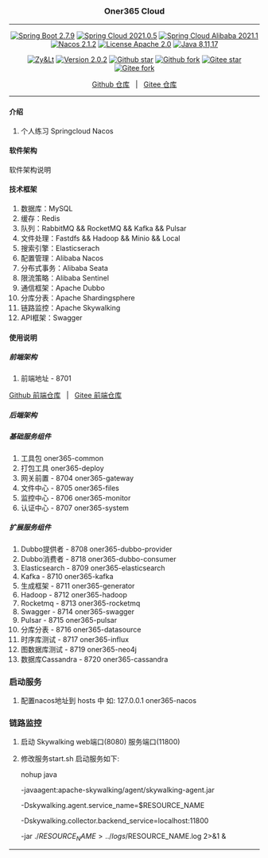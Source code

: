 
<h3 align="center">Oner365 Cloud</h3>

---

<p align="center">
    <a href="https://spring.io/projects/spring-boot" target="_blank"><img src="https://shields.io/badge/Spring%20Boot-2.7.9-blue" alt="Spring Boot 2.7.9"></a>
    <a href="https://spring.io/projects/spring-cloud" target="_blank"><img src="https://shields.io/badge/Spring%20Cloud-2021.0.5-blue" alt="Spring Cloud 2021.0.5"></a>
    <a href="https://github.com/alibaba/spring-cloud-alibaba" target="_blank"><img src="https://shields.io/badge/Spring%20Cloud%20Alibaba-2021.1-blue" alt="Spring Cloud Alibaba 2021.1"></a>
    <a href="https://nacos.io/zh-cn/index.html" target="_blank"><img src="https://shields.io/badge/Nacos-2.1.2-brightgreen" alt="Nacos 2.1.2"></a>
	<a href="./LICENSE"><img src="https://shields.io/badge/License-Apache--2.0-blue" alt="License Apache 2.0"></a>
    <a href="https://www.oracle.com/java/technologies/javase-downloads.html" target="_blank"><img src="https://img.shields.io/badge/JDK-8%2C11%2C17-green" alt="Java 8,11,17"></a>
</p>
<p align="center">
    <a href="#"><img src="https://shields.io/badge/Author-Zy&Lt-orange" alt="Zy&Lt"></a>
    <a href="#"><img src="https://shields.io/badge/Version-2.0.2-red" alt="Version 2.0.2"></a>
    <a href="https://github.com/xiaozhao32/oner365-cloud"><img src="https://img.shields.io/github/stars/xiaozhao32/oner365-cloud?style=flat&logo=github" alt="Github star"></a>
    <a href="https://github.com/xiaozhao32/oner365-cloud"><img src="https://img.shields.io/github/forks/xiaozhao32/oner365-cloud?style=flat&logo=github" alt="Github fork"></a>
    <a href="https://gitee.com/xiaozhao32/oner365-cloud"><img src="https://gitee.com/xiaozhao32/oner365-cloud/badge/star.svg?theme=dark" alt="Gitee star"></a>
    <a href="https://gitee.com/xiaozhao32/oner365-cloud"><img src="https://gitee.com/xiaozhao32/oner365-cloud/badge/fork.svg?theme=dark" alt="Gitee fork"></a>
</p>
<p align="center">
    <a href="https://github.com/xiaozhao32/oner365-cloud">Github 仓库</a> &nbsp; | &nbsp;
    <a href="https://gitee.com/xiaozhao32/oner365-cloud">Gitee 仓库</a>
</p>

---


#### 介绍
1. 个人练习 Springcloud Nacos

#### 软件架构
软件架构说明


#### 技术框架

1. 数据库：MySQL
2. 缓存：Redis
3. 队列：RabbitMQ && RocketMQ && Kafka && Pulsar
4. 文件处理：Fastdfs && Hadoop && Minio && Local
5. 搜索引擎：Elasticserach
6. 配置管理：Alibaba Nacos
7. 分布式事务：Alibaba Seata
8. 限流策略：Alibaba Sentinel
9. 通信框架：Apache Dubbo
10. 分库分表：Apache Shardingsphere 
11. 链路监控：Apache Skywalking
12. API框架：Swagger

#### 使用说明

##### 前端架构
1. 前端地址 - 8701 
<p>
	<a href="https://github.com/xiaozhao32/oner365-vue">Github 前端仓库</a> &nbsp; | &nbsp; <a href="https://gitee.com/xiaozhao32/oner365-vue">Gitee 前端仓库</a>
</p>

##### 后端架构
##### 基础服务组件
1. 工具包 oner365-common
2. 打包工具 oner365-deploy
3. 网关前置 - 8704 oner365-gateway
4. 文件中心 - 8705 oner365-files
5. 监控中心 - 8706 oner365-monitor
6. 认证中心 - 8707 oner365-system

##### 扩展服务组件
1. Dubbo提供者 - 8708 oner365-dubbo-provider 
2. Dubbo消费者 - 8718 oner365-dubbo-consumer 
3. Elasticsearch - 8709 oner365-elasticsearch 
4. Kafka - 8710 oner365-kafka
5. 生成框架 - 8711 oner365-generator
6. Hadoop - 8712 oner365-hadoop
7. Rocketmq 	- 8713 oner365-rocketmq
8. Swagger - 8714 oner365-swagger 
9. Pulsar - 8715 oner365-pulsar
10. 分库分表 - 8716 oner365-datasource
11. 时序库测试 - 8717 oner365-influx
12. 图数据库测试 - 8719 oner365-neo4j
13. 数据库Cassandra - 8720 oner365-cassandra

### 启动服务
1. 配置nacos地址到 hosts 中 如: 127.0.0.1 oner365-nacos

### 链路监控
1. 启动 Skywalking web端口(8080) 服务端口(11800)
2. 修改服务start.sh 启动服务如下: 

	nohup java 

	-javaagent:apache-skywalking/agent/skywalking-agent.jar 
	
	-Dskywalking.agent.service_name=$RESOURCE_NAME
	
	-Dskywalking.collector.backend_service=localhost:11800 
	
	-jar ./$RESOURCE_NAME > ../logs/$RESOURCE_NAME.log 2>&1 &

---

